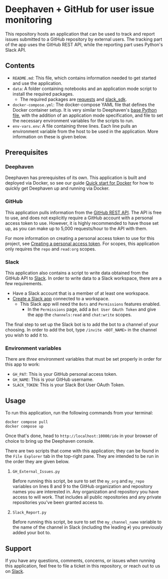 # Deephaven + GitHub for user issue monitoring

This repository hosts an application that can be used to track and report issues submitted to a GitHub repository by external users. The tracking part of the app uses the GitHub REST API, while the reporting part uses Python's Slack API.

## Contents

- `README.md`: This file, which contains information needed to get started and use the application.
- `data`: A folder containing notebooks and an application mode script to install the required packages.
  - The required packages are [requests](https://pypi.org/project/requests/) and [slack_sdk](https://pypi.org/project/slack-sdk/).
- `docker-compose.yml`: The docker-compose YAML file that defines the Docker container setup. It is very similar to Deephaven's [base Python file](https://github.com/deephaven/deephaven-core/blob/main/containers/python/base/docker-compose.yml), with the addition of an application mode specification, and file to set the necessary environment variables for the scripts to run.
- `env-vars.env`: A file containing three lines. Each line pulls an environment variable from the host to be used in the application. More information on these is given below.

## Prerequisites

### Deephaven

Deephaven has prerequisites of its own. This application is built and deployed via Docker, so see our guide [Quick start for Docker](https://deephaven.io/core/docs/tutorials/quickstart/) for how to quickly get Deephaven up and running via Docker.

### GitHub

This application pulls information from the [GitHub REST API](https://docs.github.com/en/rest?apiVersion=2022-11-28). The API is free to use, and does not explicitly require a GitHub account with a personal access token to use. However, it is highly recommended to have those set up, as you can make up to 5,000 requests/hour to the API with them.

For more information on creating a personal access token to use for this project, see [Creating a personal access token](https://docs.github.com/en/authentication/keeping-your-account-and-data-secure/creating-a-personal-access-token). For scopes, this application only requires the `repo` and `read:org` scopes.

### Slack

This application also contains a script to write data obtained from the GitHub API to [Slack](https://slack.com/). In order to write data to a Slack workspace, there are a few requirements.

- Have a Slack account that is a member of at least one workspace.
- [Create a Slack app](https://api.slack.com/apps/) connected to a workspace.
  - This Slack app will need the `Bots` and `Permissions` features enabled.
    - In the `Permissions` page, add a `Bot User OAuth Token` and give the app the `channels:read` and `chat:write` scopes.

The final step to set up the Slack bot is to add the bot to a channel of your choosing. In order to add the bot, type `/invite <BOT_NAME>` in the channel you wish to add it to.

### Environment variables

There are *three* environment variables that must be set properly in order for this app to work:

- `GH_PAT`: This is your GitHub personal access token.
- `GH_NAME`: This is your GitHub username.
- `SLACK_TOKEN`: This is your Slack Bot User OAuth Token.

## Usage

To run this application, run the following commands from your terminal:

```shell
docker compose pull
docker compose up
```

Once that's done, head to `http://localhost:10000/ide` in your browser of choice to bring up the Deephaven console.

There are two scripts that come with this application; they can be found in the `File Explorer` tab in the top-right pane. They are intended to be run in the order they are given below.

1. `GH_External_Issues.py`

    Before running this script, be sure to set the `my_org` and `my_repo` variables on lines 8 and 9 to the GitHub organization and repository names you are interested in. Any organization and repository you have access to will work. That includes all public repositories and any private repositories you've been granted access to.

2. `Slack_Report.py`

    Before running this script, be sure to set the `my_channel_name` variable to the name of the channel in Slack (including the leading `#`) you previously added your bot to.

## Support

If you have any questions, comments, concerns, or issues when running this application, feel free to file a ticket in this repository, or reach out to us on [Slack](https://deephaven.io/slack).